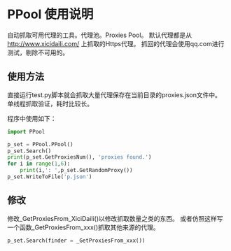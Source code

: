 # PPool 使用说明
自动抓取可用代理的工具。代理池。Proxies Pool。
默认代理都是从 http://www.xicidaili.com/ 上抓取的Https代理。
抓回的代理会使用qq.com进行测试，剔除不可用的。

## 使用方法

直接运行test.py脚本就会抓取大量代理保存在当前目录的proxies.json文件中。 单线程抓取验证，耗时比较长。

程序中使用如下：
```python
import PPool

p_set = PPool.PPool()
p_set.Search()
print(p_set.GetProxiesNum(), 'proxies found.')
for i in range(1,6):
    print(i,': ',p_set.GetRandomProxy())
p_set.WriteToFile('p.json')
```

## 修改
修改_GetProxiesFrom_XiciDaili()以修改抓取数量之类的东西。
或者仿照这样写一个函数_GetProxiesFrom_xxx()抓取其他来源的代理。
```python
p_set.Search(finder = _GetProxiesFrom_xxx())
```
